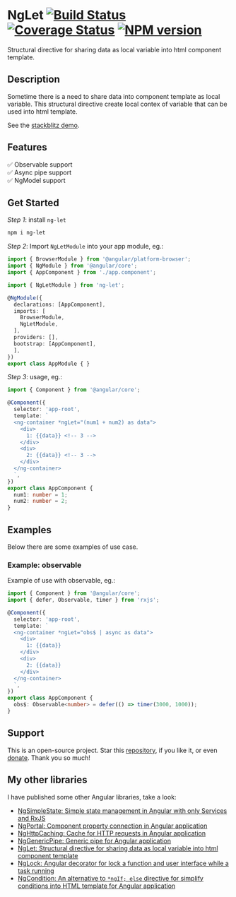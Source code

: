 # NgLet [![Build Status](https://travis-ci.com/nigrosimone/ng-let.svg?branch=main)](https://travis-ci.com/nigrosimone/ng-let) [![Coverage Status](https://coveralls.io/repos/github/nigrosimone/ng-let/badge.svg?branch=main)](https://coveralls.io/github/nigrosimone/ng-let?branch=main) [![NPM version](https://img.shields.io/npm/v/ng-let.svg)](https://www.npmjs.com/package/ng-let)

Structural directive for sharing data as local variable into html component template.

## Description

Sometime there is a need to share data into component template as local variable. 
This structural directive create local contex of variable that can be used into html template.

See the [stackblitz demo](https://stackblitz.com/edit/demo-ng-let?file=src%2Fapp%2Fapp.component.ts).

## Features

✅ Observable support<br>
✅ Async pipe support<br>
✅ NgModel support<br>

## Get Started

*Step 1*: install `ng-let`

```bash
npm i ng-let
```

*Step 2*: Import `NgLetModule` into your app module, eg.:

```ts
import { BrowserModule } from '@angular/platform-browser';
import { NgModule } from '@angular/core';
import { AppComponent } from './app.component';

import { NgLetModule } from 'ng-let';

@NgModule({
  declarations: [AppComponent],
  imports: [
    BrowserModule,
    NgLetModule,
  ],
  providers: [],
  bootstrap: [AppComponent],
  ],
})
export class AppModule { }
```

*Step 3*: usage, eg.:

```ts
import { Component } from '@angular/core';

@Component({
  selector: 'app-root',
  template: `
  <ng-container *ngLet="(num1 + num2) as data">
    <div>
      1: {{data}} <!-- 3 -->
    </div>
    <div>
      2: {{data}} <!-- 3 -->
    </div>
  </ng-container> 
  `,
})
export class AppComponent {
  num1: number = 1;
  num2: number = 2;
}
```

## Examples

Below there are some examples of use case.

### Example: observable

Example of use with observable, eg.:

```ts
import { Component } from '@angular/core';
import { defer, Observable, timer } from 'rxjs';

@Component({
  selector: 'app-root',
  template: `
  <ng-container *ngLet="obs$ | async as data">
    <div>
      1: {{data}}
    </div>
    <div>
      2: {{data}}
    </div>
  </ng-container>
  `,
})
export class AppComponent {
  obs$: Observable<number> = defer(() => timer(3000, 1000));
}
```

## Support

This is an open-source project. Star this [repository](https://github.com/nigrosimone/ng-let), if you like it, or even [donate](https://www.paypal.com/paypalme/snwp). Thank you so much! 

## My other libraries

I have published some other Angular libraries, take a look:

 - [NgSimpleState: Simple state management in Angular with only Services and RxJS](https://www.npmjs.com/package/ng-simple-state)
 - [NgPortal: Component property connection in Angular application](https://www.npmjs.com/package/ng-portal)
 - [NgHttpCaching: Cache for HTTP requests in Angular application](https://www.npmjs.com/package/ng-http-caching)
 - [NgGenericPipe: Generic pipe for Angular application](https://www.npmjs.com/package/ng-generic-pipe)
 - [NgLet: Structural directive for sharing data as local variable into html component template](https://www.npmjs.com/package/ng-let)
 - [NgLock: Angular decorator for lock a function and user interface while a task running](https://www.npmjs.com/package/ng-lock)
 - [NgCondition: An alternative to `*ngIf; else` directive for simplify conditions into HTML template for Angular application](https://www.npmjs.com/package/ng-condition)
